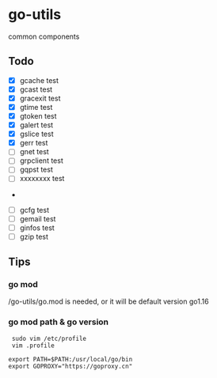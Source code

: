 # go-utils

common components

## Todo
- [x] gcache test
- [x] gcast test
- [x] gracexit test
- [x] gtime test
- [x] gtoken test
- [x] galert test
- [x] gslice test
- [x] gerr test
- [ ] gnet test
- [ ] grpclient test
- [ ] gqpst test
- [ ] xxxxxxxx test
- 
- [ ] gcfg test
- [ ] gemail test
- [ ] ginfos test
- [ ] gzip test

## Tips
### go mod
/go-utils/go.mod is needed, or it will be default version go1.16
### go mod path & go version
```
 sudo vim /etc/profile
 vim .profile
 
export PATH=$PATH:/usr/local/go/bin
export GOPROXY="https://goproxy.cn"
 
```
